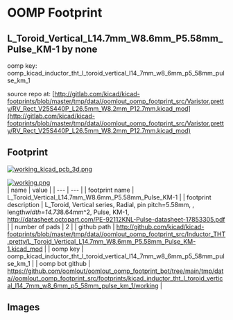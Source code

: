 # OOMP Footprint  
## L_Toroid_Vertical_L14.7mm_W8.6mm_P5.58mm_Pulse_KM-1  by none  
  
oomp key: oomp_kicad_inductor_tht_l_toroid_vertical_l14_7mm_w8_6mm_p5_58mm_pulse_km_1  
  
source repo at: [http://gitlab.com/kicad/kicad-footprints/blob/master/tmp/data//oomlout_oomp_footprint_src/Varistor.pretty/RV_Rect_V25S440P_L26.5mm_W8.2mm_P12.7mm.kicad_mod](http://gitlab.com/kicad/kicad-footprints/blob/master/tmp/data//oomlout_oomp_footprint_src/Varistor.pretty/RV_Rect_V25S440P_L26.5mm_W8.2mm_P12.7mm.kicad_mod)  
## Footprint  
  
[![working_kicad_pcb_3d.png](working_kicad_pcb_3d_600.png)](working_kicad_pcb_3d.png)  
  
[![working.png](working_600.png)](working.png)  
| name | value | 
| --- | --- | 
| footprint name | L_Toroid_Vertical_L14.7mm_W8.6mm_P5.58mm_Pulse_KM-1 | 
| footprint description | L_Toroid, Vertical series, Radial, pin pitch=5.58mm, , length*width=14.73*8.64mm^2, Pulse, KM-1, http://datasheet.octopart.com/PE-92112KNL-Pulse-datasheet-17853305.pdf | 
| number of pads | 2 | 
| github path | http://github.com/kicad/kicad-footprints/blob/master/tmp/data//oomlout_oomp_footprint_src/Inductor_THT.pretty/L_Toroid_Vertical_L14.7mm_W8.6mm_P5.58mm_Pulse_KM-1.kicad_mod | 
| oomp key | oomp_kicad_inductor_tht_l_toroid_vertical_l14_7mm_w8_6mm_p5_58mm_pulse_km_1 | 
| oomp bot github | https://github.com/oomlout/oomlout_oomp_footprint_bot/tree/main/tmp/data//oomlout_oomp_footprint_src/footprints/kicad_inductor_tht_l_toroid_vertical_l14_7mm_w8_6mm_p5_58mm_pulse_km_1/working | 
## Images  
